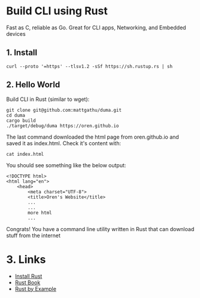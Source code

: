 # Build CLI using Rust
Fast as C, reliable as Go. Great for CLI apps, Networking, and Embedded devices

## 1. Install
```
curl --proto '=https' --tlsv1.2 -sSf https://sh.rustup.rs | sh
```

## 2. Hello World

Build CLI in Rust (similar to wget):
```
git clone git@github.com:mattgathu/duma.git
cd duma
cargo build
./target/debug/duma https://oren.github.io
```

The last command downloaded the html page from oren.github.io and saved it as index.html. Check it's content with:
```
cat index.html
```
You should see something like the below output:

	<!DOCTYPE html>
	<html lang="en">
		<head>
			<meta charset="UTF-8">
			<title>Oren's Website</title>
			...
			...
			more html
			...

Congrats! You have a command line utility written in Rust that can download stuff from the internet

# 3. Links
* [Install Rust](https://www.rust-lang.org/tools/install)
* [Rust Book](https://doc.rust-lang.org/book/)
* [Rust by Example](https://doc.rust-lang.org/rust-by-example/)
